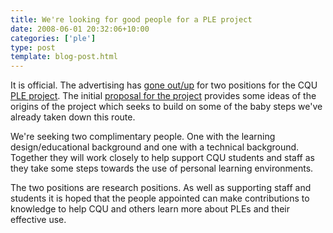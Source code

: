 ```yaml
---
title: We're looking for good people for a PLE project
date: 2008-06-01 20:32:06+10:00
categories: ['ple']
type: post
template: blog-post.html
---
```

It is official. The advertising has [gone out/up](http://www.seek.com.au/users/apply/index.ascx?Sequence=48&PageNumber=1&jobid=12886345) for two positions for the CQU [PLE project](http://cddu.cqu.edu.au/index.php/Personal_Learning_Environments_%40_CQU). The initial [proposal for the project](http://cddu.cqu.edu.au/index.php/PLE_Proposal) provides some ideas of the origins of the project which seeks to build on some of the baby steps we've already taken down this route.

We're seeking two complimentary people. One with the learning design/educational background and one with a technical background. Together they will work closely to help support CQU students and staff as they take some steps towards the use of personal learning environments.

The two positions are research positions. As well as supporting staff and students it is hoped that the people appointed can make contributions to knowledge to help CQU and others learn more about PLEs and their effective use.